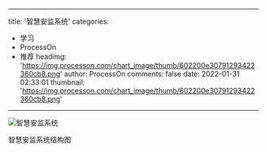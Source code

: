 
---
title: '智慧安监系统'
categories: 
 - 学习
 - ProcessOn
 - 推荐
headimg: 'https://img.processon.com/chart_image/thumb/602200e30791293422360cb8.png'
author: ProcessOn
comments: false
date: 2022-01-31 02:33:01
thumbnail: 'https://img.processon.com/chart_image/thumb/602200e30791293422360cb8.png'
---

<div>   
<img class="thumb" alt="智慧安监系统" src="https://img.processon.com/chart_image/thumb/602200e30791293422360cb8.png" referrerpolicy="no-referrer">
<p>智慧安监系统结构图</p>  
</div>
            